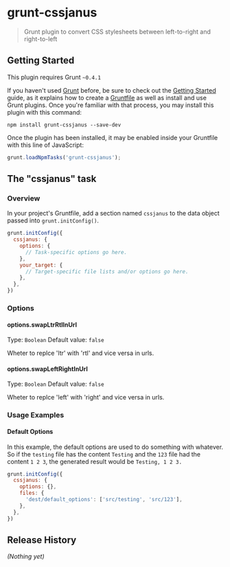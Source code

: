 # grunt-cssjanus

> Grunt plugin to convert CSS stylesheets between left-to-right and right-to-left

## Getting Started
This plugin requires Grunt `~0.4.1`

If you haven't used [Grunt](http://gruntjs.com/) before, be sure to check out the [Getting Started](http://gruntjs.com/getting-started) guide, as it explains how to create a [Gruntfile](http://gruntjs.com/sample-gruntfile) as well as install and use Grunt plugins. Once you're familiar with that process, you may install this plugin with this command:

```shell
npm install grunt-cssjanus --save-dev
```

Once the plugin has been installed, it may be enabled inside your Gruntfile with this line of JavaScript:

```js
grunt.loadNpmTasks('grunt-cssjanus');
```

## The "cssjanus" task

### Overview
In your project's Gruntfile, add a section named `cssjanus` to the data object passed into `grunt.initConfig()`.

```js
grunt.initConfig({
  cssjanus: {
    options: {
      // Task-specific options go here.
    },
    your_target: {
      // Target-specific file lists and/or options go here.
    },
  },
})
```

### Options

#### options.swapLtrRtlInUrl
Type: `Boolean`
Default value: `false`

Wheter to replce 'ltr' with 'rtl' and vice versa in urls.

#### options.swapLeftRightInUrl
Type: `Boolean`
Default value: `false`

Wheter to replce 'left' with 'right' and vice versa in urls.


### Usage Examples

#### Default Options
In this example, the default options are used to do something with whatever. So if the `testing` file has the content `Testing` and the `123` file had the content `1 2 3`, the generated result would be `Testing, 1 2 3.`

```js
grunt.initConfig({
  cssjanus: {
    options: {},
    files: {
      'dest/default_options': ['src/testing', 'src/123'],
    },
  },
})
```

## Release History
_(Nothing yet)_
